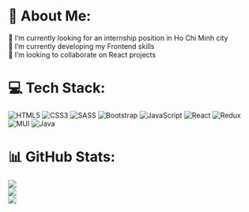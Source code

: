 # 💫 About Me:
🔭 I’m currently looking for an internship position in Ho Chi Minh city<br>🌱 I’m currently developing my Frontend skills<br>👯 I’m looking to collaborate on React projects


# 💻 Tech Stack:
![HTML5](https://img.shields.io/badge/html5-%23E34F26.svg?style=for-the-badge&logo=html5&logoColor=white) ![CSS3](https://img.shields.io/badge/css3-%231572B6.svg?style=for-the-badge&logo=css3&logoColor=white) ![SASS](https://img.shields.io/badge/SASS-hotpink.svg?style=for-the-badge&logo=SASS&logoColor=white) ![Bootstrap](https://img.shields.io/badge/bootstrap-%23563D7C.svg?style=for-the-badge&logo=bootstrap&logoColor=white) ![JavaScript](https://img.shields.io/badge/javascript-%23323330.svg?style=for-the-badge&logo=javascript&logoColor=%23F7DF1E) ![React](https://img.shields.io/badge/react-%2320232a.svg?style=for-the-badge&logo=react&logoColor=%2361DAFB) ![Redux](https://img.shields.io/badge/redux-%23593d88.svg?style=for-the-badge&logo=redux&logoColor=white) ![MUI](https://img.shields.io/badge/MUI-%230081CB.svg?style=for-the-badge&logo=material-ui&logoColor=white) ![Java](https://img.shields.io/badge/java-%23ED8B00.svg?style=for-the-badge&logo=java&logoColor=white)  


# 📊 GitHub Stats:
![](https://github-readme-stats.vercel.app/api?username=ntdat6310&theme=radical&hide_border=false&include_all_commits=true&count_private=false)<br/>
![](https://github-readme-streak-stats.herokuapp.com/?user=ntdat6310&theme=radical&hide_border=false)<br/>
![](https://github-readme-stats.vercel.app/api/top-langs/?username=ntdat6310&theme=radical&hide_border=false&include_all_commits=true&count_private=false&layout=compact)

